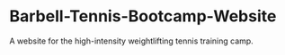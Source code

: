 # Barbell-Tennis-Bootcamp-Website
A website for the high-intensity weightlifting tennis training camp.
